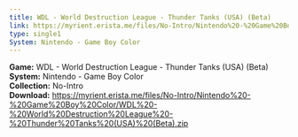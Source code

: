 ```yaml
---
title: WDL - World Destruction League - Thunder Tanks (USA) (Beta)
link: https://myrient.erista.me/files/No-Intro/Nintendo%20-%20Game%20Boy%20Color/WDL%20-%20World%20Destruction%20League%20-%20Thunder%20Tanks%20(USA)%20(Beta).zip
type: single1
System: Nintendo - Game Boy Color
---
```

<b>Game:</b> WDL - World Destruction League - Thunder Tanks (USA) (Beta)<br>
<b>System:</b> Nintendo - Game Boy Color<br>
<b>Collection:</b> No-Intro<br>
<b>Download:</b> https://myrient.erista.me/files/No-Intro/Nintendo%20-%20Game%20Boy%20Color/WDL%20-%20World%20Destruction%20League%20-%20Thunder%20Tanks%20(USA)%20(Beta).zip
